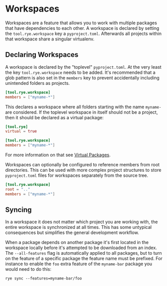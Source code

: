 # Workspaces

Workspaces are a feature that allows you to work with multiple packages that
have dependencies to each other.  A workspace is declared by setting the
`tool.rye.workspace` key a `pyproject.toml`.  Afterwards all projects within
that workspace share a singular virtualenv.

## Declaring Workspaces

A workspace is declared by the "toplevel" `pyproject.toml`.  At the very least
the key `tool.rye.workspace` needs to be added.  It's recommended that a glob
pattern is also set in the `members` key to prevent accidentally including
unintended folders as projects.

```toml
[tool.rye.workspace]
members = ["myname-*"]
```

This declares a workspace where all folders starting with the name `myname-`
are considered.  If the toplevel workspace in itself should not be a project,
then it should be declared as a virtual package:

```toml
[tool.rye]
virtual = true

[tool.rye.workspace]
members = ["myname-*"]
```

For more information on that see [Virtual Packages](../virtual/).

Workspaces can optionally be configured to reference members from root directories.
This can be used with more complex project structures to store `pyproject.toml` files
for workspaces separately from the source tree.

```toml
[tool.rye.workspace]
root = ".."
members = ["myname-*"]
```

## Syncing

In a workspace it does not matter which project you are working with, the entire
workspace is synchronized at all times.  This has some untypical consequences but
simplifies the general development workflow.

When a package depends on another package it's first located in the workspace locally
before it's attempted to be downloaded from an index.  The `--all-features` flag is
automatically applied to all packages, but to turn on the feature of a specific
package the feature name must be prefixed.  For instance to enable the `foo` extra feature
of the `myname-bar` package you would need to do this:

```
rye sync --features=myname-bar/foo
```
